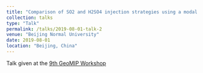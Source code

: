 ```yaml
---
title: "Comparison of SO2 and H2SO4 injection strategies using a modal aerosol microphysics representation in CESM2(WACCM)"
collection: talks
type: "Talk"
permalink: /talks/2019-08-01-talk-2
venue: "Beijing Normal University"
date: 2019-08-01
location: "Beijing, China"
---
```


Talk given at the [9th GeoMIP Workshop](http://climate.envsci.rutgers.edu/GeoMIP/2019.html)
